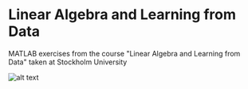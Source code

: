 # Linear Algebra and Learning from Data
MATLAB exercises from the course "Linear Algebra and Learning from Data" taken at Stockholm University

![alt text](https://github.com/LithuanianMathemator/LinAlgAndData/blob/main/Images/StockholmUniversity.png|width=100px)
